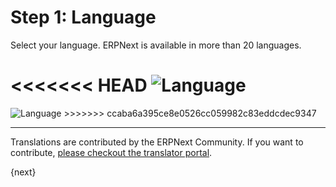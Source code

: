 # Step 1: Language

Select your language. ERPNext is available in more than 20 languages.

<<<<<<< HEAD
<img alt="Language" class="screenshot" src="/docs/assets/img/setup-wizard/step-1.png">
=======
<img alt="Language" class="screenshot" src="{{docs_base_url}}/assets/img/setup-wizard/step-1.png">
>>>>>>> ccaba6a395ce8e0526cc059982c83eddcdec9347

---

Translations are contributed by the ERPNext Community. If you want to contribute, [please checkout the translator portal](https://translate.erpnext.com).

{next}
